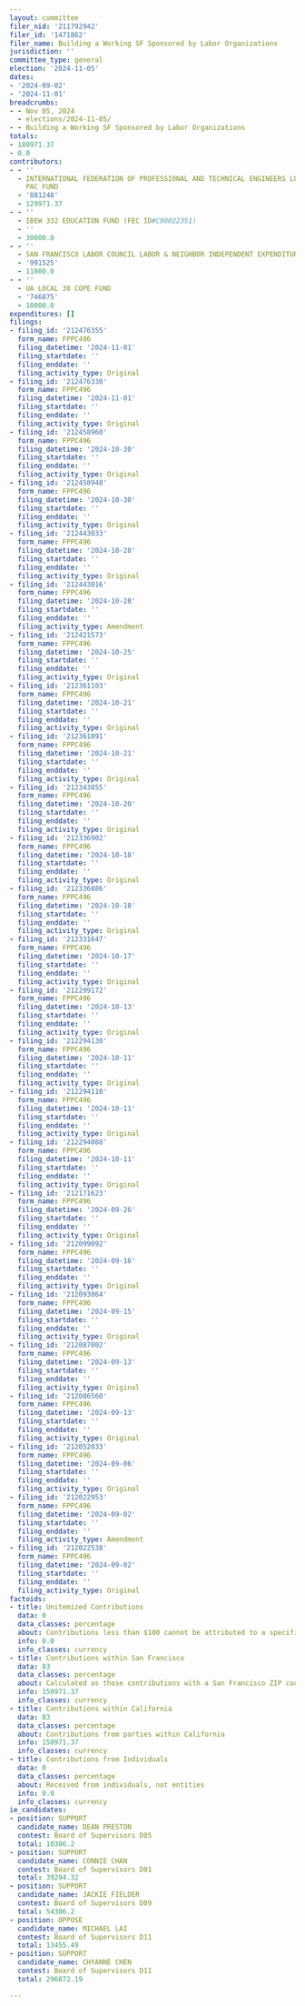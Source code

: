 ```yaml
---
layout: committee
filer_nid: '211792942'
filer_id: '1471862'
filer_name: Building a Working SF Sponsored by Labor Organizations
jurisdiction: ''
committee_type: general
election: '2024-11-05'
dates:
- '2024-09-02'
- '2024-11-01'
breadcrumbs:
- - Nov 05, 2024
  - elections/2024-11-05/
- - Building a Working SF Sponsored by Labor Organizations
totals:
- 180971.37
- 0.0
contributors:
- - ''
  - INTERNATIONAL FEDERATION OF PROFESSIONAL AND TECHNICAL ENGINEERS LOCAL 21 TJ ANTHONY
    PAC FUND
  - '881248'
  - 129971.37
- - ''
  - IBEW 332 EDUCATION FUND (FEC ID#C90022351)
  - ''
  - 30000.0
- - ''
  - SAN FRANCISCO LABOR COUNCIL LABOR & NEIGHBOR INDEPENDENT EXPENDITURE PAC
  - '991525'
  - 11000.0
- - ''
  - UA LOCAL 38 COPE FUND
  - '746875'
  - 10000.0
expenditures: []
filings:
- filing_id: '212476355'
  form_name: FPPC496
  filing_datetime: '2024-11-01'
  filing_startdate: ''
  filing_enddate: ''
  filing_activity_type: Original
- filing_id: '212476330'
  form_name: FPPC496
  filing_datetime: '2024-11-01'
  filing_startdate: ''
  filing_enddate: ''
  filing_activity_type: Original
- filing_id: '212458960'
  form_name: FPPC496
  filing_datetime: '2024-10-30'
  filing_startdate: ''
  filing_enddate: ''
  filing_activity_type: Original
- filing_id: '212458948'
  form_name: FPPC496
  filing_datetime: '2024-10-30'
  filing_startdate: ''
  filing_enddate: ''
  filing_activity_type: Original
- filing_id: '212443033'
  form_name: FPPC496
  filing_datetime: '2024-10-28'
  filing_startdate: ''
  filing_enddate: ''
  filing_activity_type: Original
- filing_id: '212443016'
  form_name: FPPC496
  filing_datetime: '2024-10-28'
  filing_startdate: ''
  filing_enddate: ''
  filing_activity_type: Amendment
- filing_id: '212421573'
  form_name: FPPC496
  filing_datetime: '2024-10-25'
  filing_startdate: ''
  filing_enddate: ''
  filing_activity_type: Original
- filing_id: '212361103'
  form_name: FPPC496
  filing_datetime: '2024-10-21'
  filing_startdate: ''
  filing_enddate: ''
  filing_activity_type: Original
- filing_id: '212361091'
  form_name: FPPC496
  filing_datetime: '2024-10-21'
  filing_startdate: ''
  filing_enddate: ''
  filing_activity_type: Original
- filing_id: '212343855'
  form_name: FPPC496
  filing_datetime: '2024-10-20'
  filing_startdate: ''
  filing_enddate: ''
  filing_activity_type: Original
- filing_id: '212336902'
  form_name: FPPC496
  filing_datetime: '2024-10-18'
  filing_startdate: ''
  filing_enddate: ''
  filing_activity_type: Original
- filing_id: '212336886'
  form_name: FPPC496
  filing_datetime: '2024-10-18'
  filing_startdate: ''
  filing_enddate: ''
  filing_activity_type: Original
- filing_id: '212331647'
  form_name: FPPC496
  filing_datetime: '2024-10-17'
  filing_startdate: ''
  filing_enddate: ''
  filing_activity_type: Original
- filing_id: '212299172'
  form_name: FPPC496
  filing_datetime: '2024-10-13'
  filing_startdate: ''
  filing_enddate: ''
  filing_activity_type: Original
- filing_id: '212294130'
  form_name: FPPC496
  filing_datetime: '2024-10-11'
  filing_startdate: ''
  filing_enddate: ''
  filing_activity_type: Original
- filing_id: '212294110'
  form_name: FPPC496
  filing_datetime: '2024-10-11'
  filing_startdate: ''
  filing_enddate: ''
  filing_activity_type: Original
- filing_id: '212294088'
  form_name: FPPC496
  filing_datetime: '2024-10-11'
  filing_startdate: ''
  filing_enddate: ''
  filing_activity_type: Original
- filing_id: '212171623'
  form_name: FPPC496
  filing_datetime: '2024-09-26'
  filing_startdate: ''
  filing_enddate: ''
  filing_activity_type: Original
- filing_id: '212099092'
  form_name: FPPC496
  filing_datetime: '2024-09-16'
  filing_startdate: ''
  filing_enddate: ''
  filing_activity_type: Original
- filing_id: '212093064'
  form_name: FPPC496
  filing_datetime: '2024-09-15'
  filing_startdate: ''
  filing_enddate: ''
  filing_activity_type: Original
- filing_id: '212087002'
  form_name: FPPC496
  filing_datetime: '2024-09-13'
  filing_startdate: ''
  filing_enddate: ''
  filing_activity_type: Original
- filing_id: '212086560'
  form_name: FPPC496
  filing_datetime: '2024-09-13'
  filing_startdate: ''
  filing_enddate: ''
  filing_activity_type: Original
- filing_id: '212052033'
  form_name: FPPC496
  filing_datetime: '2024-09-06'
  filing_startdate: ''
  filing_enddate: ''
  filing_activity_type: Original
- filing_id: '212022953'
  form_name: FPPC496
  filing_datetime: '2024-09-02'
  filing_startdate: ''
  filing_enddate: ''
  filing_activity_type: Amendment
- filing_id: '212022538'
  form_name: FPPC496
  filing_datetime: '2024-09-02'
  filing_startdate: ''
  filing_enddate: ''
  filing_activity_type: Original
factoids:
- title: Unitemized Contributions
  data: 0
  data_classes: percentage
  about: Contributions less than $100 cannot be attributed to a specific individual
  info: 0.0
  info_classes: currency
- title: Contributions within San Francisco
  data: 83
  data_classes: percentage
  about: Calculated as those contributions with a San Francisco ZIP code
  info: 150971.37
  info_classes: currency
- title: Contributions within California
  data: 83
  data_classes: percentage
  about: Contributions from parties within California
  info: 150971.37
  info_classes: currency
- title: Contributions from Individuals
  data: 0
  data_classes: percentage
  about: Received from individuals, not entities
  info: 0.0
  info_classes: currency
ie_candidates:
- position: SUPPORT
  candidate_name: DEAN PRESTON
  contest: Board of Supervisors D05
  total: 10306.2
- position: SUPPORT
  candidate_name: CONNIE CHAN
  contest: Board of Supervisors D01
  total: 39294.32
- position: SUPPORT
  candidate_name: JACKIE FIELDER
  contest: Board of Supervisors D09
  total: 54306.2
- position: OPPOSE
  candidate_name: MICHAEL LAI
  contest: Board of Supervisors D11
  total: 13455.49
- position: SUPPORT
  candidate_name: CHYANNE CHEN
  contest: Board of Supervisors D11
  total: 296872.19

---
```


